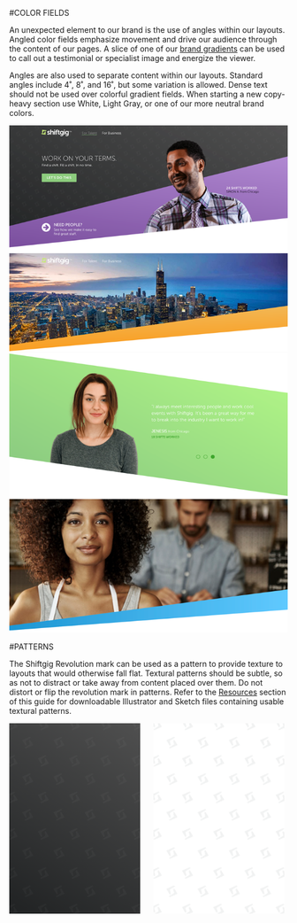 #COLOR FIELDS

An unexpected element to our brand is the use of angles within our layouts. Angled color fields emphasize movement and drive our audience through the content of our pages. A slice of one of our [brand gradients](brand_guidelines/03_color.md#gradients) can be used to call out a testimonial or specialist image and energize the viewer.

Angles are also used to separate content within our layouts. Standard angles include 4˚, 8˚, and 16˚, but some variation is allowed. Dense text should not be used over colorful gradient fields. When starting a new copy-heavy section use White, Light Gray, or one of our more neutral brand colors.

<section class="example">
    <article>
        <img src="/assets/images/Brand_Guide_Swoosh_Web1.png">
        <img src="/assets/images/Brand_Guide_Swoosh_Web2.png">
        <img src="/assets/images/Brand_Guide_Swoosh_Web3.png">
        <img src="/assets/images/Brand_Guide_Swoosh_Marketing.png">
    </article>
</section>

#PATTERNS

The Shiftgig Revolution mark can be used as a pattern to provide texture to layouts that would otherwise fall flat. Textural patterns should be subtle, so as not to distract or take away from content placed over them. Do not distort or flip the revolution mark in patterns. Refer to the [Resources](resources/01_resources.md) section of this guide for downloadable Illustrator and Sketch files containing usable textural patterns. 

<section class="example">
    <article>
        <img src="/assets/images/Dark_Gradient_Texture.png" width="47%">
        <img src="/assets/images/Light_Texture.png" width="47%" style="padding-left:20px">
    </article>
</section>